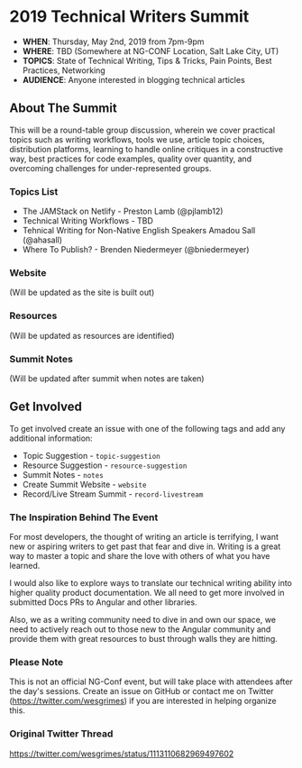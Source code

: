# 2019 Technical Writers Summit

* **WHEN**: Thursday, May 2nd, 2019 from 7pm-9pm
* **WHERE**: TBD (Somewhere at NG-CONF Location, Salt Lake City, UT)
* **TOPICS**: State of Technical Writing, Tips & Tricks, Pain Points, Best Practices, Networking
* **AUDIENCE**: Anyone interested in blogging technical articles

## About The Summit

This will be a round-table group discussion, wherein we cover practical topics such as writing workflows, tools we use, article topic choices, distribution platforms, learning to handle online critiques in a constructive way, best practices for code examples, quality over quantity, and overcoming challenges for under-represented groups.

### Topics List

* The JAMStack on Netlify - Preston Lamb (@pjlamb12)
* Technical Writing Workflows - TBD
* Tehnical Writing for Non-Native English Speakers Amadou Sall (@ahasall)
* Where To Publish? - Brenden Niedermeyer (@bniedermeyer)

### Website

(Will be updated as the site is built out)

### Resources

(Will be updated as resources are identified)

### Summit Notes

(Will be updated after summit when notes are taken)

## Get Involved

To get involved create an issue with one of the following tags and add any additional information:

* Topic Suggestion - `topic-suggestion`
* Resource Suggestion - `resource-suggestion`
* Summit Notes - `notes`
* Create Summit Website - `website`
* Record/Live Stream Summit - `record-livestream`

### The Inspiration Behind The Event
For most developers, the thought of writing an article is terrifying, I want new or aspiring writers to get past that fear and dive in. Writing is a great way to master a topic and share the love with others of what you have learned.

I would also like to explore ways to translate our technical writing ability into higher quality product documentation. We all need to get more involved in submitted Docs PRs to Angular and other libraries.

Also, we as a writing community need to dive in and own our space, we need to actively reach out to those new to the Angular community and provide them with great resources to bust through walls they are hitting.

### Please Note
This is not an official NG-Conf event, but will take place with attendees after the day's sessions. Create an issue on GitHub or contact me on Twitter (https://twitter.com/wesgrimes) if you are interested in helping organize this.

### Original Twitter Thread
https://twitter.com/wesgrimes/status/1113110682969497602
